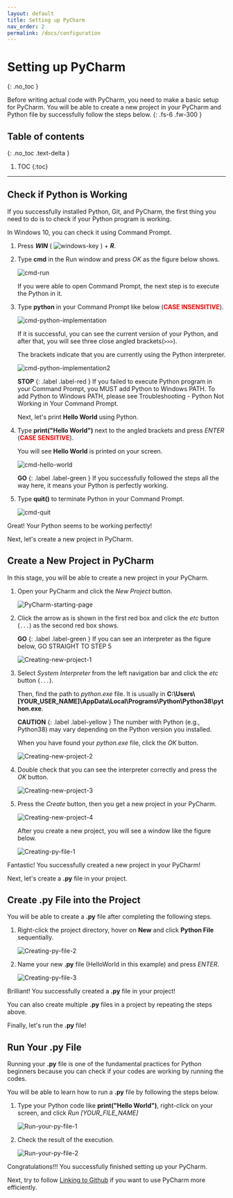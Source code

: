 ```yaml
---
layout: default
title: Setting up PyCharm
nav_order: 2
permalink: /docs/configuration
---
```


# Setting up PyCharm
{: .no_toc }


Before writing actual code with PyCharm, you need to make a basic setup for PyCharm.
You will be able to create a new project in your PyCharm and Python file by successfully follow the steps below.
{: .fs-6 .fw-300 }

## Table of contents
{: .no_toc .text-delta }

1. TOC
{:toc}

---

## Check if Python is Working
If you successfully installed Python, Git, and PyCharm, the first thing you need to do is to check if your Python program is working.

In Windows 10, you can check it using Command Prompt.

1. Press ***WIN*** ( ![windows-key](https://github.com/sis00337/Pycharm-For-Dummies/blob/gh-pages/assets/images/windows_logo.png?raw=true "windows key") ) + ***R***.

2. Type **cmd** in the Run window and press *OK* as the figure below shows.

    ![cmd-run](https://github.com/sis00337/Pycharm-For-Dummies/blob/gh-pages/assets/images/run_cmd.png?raw=true "Run cmd")
    
    If you were able to open Command Prompt, the next step is to execute the Python in it.

3. Type **python** in your Command Prompt like below (<span style="color:red">**CASE INSENSITIVE**</span>).

    ![cmd-python-implementation](https://github.com/sis00337/Pycharm-For-Dummies/blob/gh-pages/assets/images/1.cmd_python_implementation.png?raw=true "Python implementation in cmd")
    
    If it is successful, you can see the current version of your Python, and after that, you will see three close angled brackets(```>>>```).
    
    The brackets indicate that you are currently using the Python interpreter.

    ![cmd-python-implementation2](https://github.com/sis00337/Pycharm-For-Dummies/blob/gh-pages/assets/images/2.cmd_python_implementation_2.png?raw=true "Python implementation in cmd")
    
    **STOP**
    {: .label .label-red }
        If you failed to execute Python program in your Command Prompt, you MUST add Python to Windows PATH.
        To add Python to Windows PATH, please see Troubleshooting - Python Not Working in Your Command Prompt.
    
    Next, let's print **Hello World** using Python.

4. Type **print("Hello World")** next to the angled brackets and press *ENTER* (<span style="color:red">**CASE SENSITIVE**</span>).

    You will see **Hello World** is printed on your screen.

    ![cmd-hello-world](https://github.com/sis00337/Pycharm-For-Dummies/blob/gh-pages/assets/images/3.cmd_hello_world.png?raw=true "Print hello world in cmd")

    **GO**
    {: .label .label-green }
        If you successfully followed the steps all the way here, it means your Python is perfectly working.

5. Type **quit()** to terminate Python in your Command Prompt.

    ![cmd-quit](https://github.com/sis00337/Pycharm-For-Dummies/blob/gh-pages/assets/images/4.cmd_quit().png?raw=true "Quit Python from cmd")

Great! Your Python seems to be working perfectly!

Next, let's create a new project in PyCharm.

## Create a New Project in PyCharm
In this stage, you will be able to create a new project in your PyCharm.

1. Open your PyCharm and click the *New Project* button.

    ![PyCharm-starting-page](https://github.com/sis00337/Pycharm-For-Dummies/blob/gh-pages/assets/images/5.PyCharm_Starting_Page.png?raw=true "PyCharm starting page")

2. Click the arrow as is shown in the first red box and click the *etc* button (```...```) as the second red box shows.
    
    **GO**
    {: .label .label-green }
        If you can see an interpreter as the figure below, GO STRAIGHT TO STEP 5

    ![Creating-new-project-1](https://github.com/sis00337/Pycharm-For-Dummies/blob/gh-pages/assets/images/7.click_down_arrow.png?raw=true "Creating new project")

3. Select *System Interpreter* from the left navigation bar and click the *etc* button (```...```).

    Then, find the path to *python.exe* file. It is usually in **C:\Users\\\[YOUR_USER_NAME\]\AppData\Local\Programs\Python\Python38\python.exe**.

    **CAUTION**
    {: .label .label-yellow }
        The number with Python (e.g., Python38) may vary depending on the Python version you installed.

    When you have found your *python.exe* file, click the *OK* button.

    ![Creating-new-project-2](https://github.com/sis00337/Pycharm-For-Dummies/blob/gh-pages/assets/images/8.find_interpreter.png?raw=true "Creating new project 2")

4. Double check that you can see the interpreter correctly and press the *OK* button.

    ![Creating-new-project-3](https://github.com/sis00337/Pycharm-For-Dummies/blob/gh-pages/assets/images/9.Interpreter_found.png?raw=true "Creating new project 3")

5. Press the *Create* button, then you get a new project in your PyCharm.

    ![Creating-new-project-4](https://github.com/sis00337/Pycharm-For-Dummies/blob/gh-pages/assets/images/10.create_new_project.png?raw=true "Creating new project 4")
    
    After you create a new project, you will see a window like the figure below.

    ![Creating-py-file-1](https://github.com/sis00337/Pycharm-For-Dummies/blob/gh-pages/assets/images/11.first_window_after_creating_project.png?raw=true "Createing py file 1")

Fantastic! You successfully created a new project in your PyCharm!

Next, let's create a **.py** file in your project.

## Create **.py** File into the Project
You will be able to create a **.py** file after completing the following steps.

1. Right-click the project directory, hover on **New** and click **Python File** sequentially.

    ![Creating-py-file-2](https://github.com/sis00337/Pycharm-For-Dummies/blob/gh-pages/assets/images/12.create_new_python_file.png?raw=true "Createing py file 2")

2. Name your new **.py** file (HelloWorld in this example) and press *ENTER*.

    ![Creating-py-file-3](https://github.com/sis00337/Pycharm-For-Dummies/blob/gh-pages/assets/images/13.creating_py_file.png?raw=true "Createing py file 3")
    
Brilliant! You successfully created a **.py** file in your project!

You can also create multiple **.py** files in a project by repeating the steps above.

Finally, let's run the **.py** file!

## Run Your **.py** File
Running your **.py** file is one of the fundamental practices for Python beginners because you can check if your codes are working by running the codes.

You will be able to learn how to run a **.py** file by following the steps below.

1. Type your Python code like **print("Hello World")**, right-click on your screen, and click *Run \[YOUR_FILE_NAME\]*

    ![Run-your-py-file-1](https://github.com/sis00337/Pycharm-For-Dummies/blob/gh-pages/assets/images/14.run_py_file.png?raw=true "Run your py file 1")

2. Check the result of the execution.

    ![Run-your-py-file-2](https://github.com/sis00337/Pycharm-For-Dummies/blob/gh-pages/assets/images/15.after_run.png?raw=true "Run your py file 2")

Congratulations!!! You successfully finished setting up your PyCharm.

Next, try to follow [Linking to Github](https://sis00337.github.io/Pycharm-For-Dummies/docs/ui-components) if you want to use PyCharm more efficiently.
